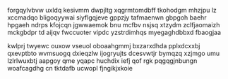 forgqylvbvw uxldq kesivmm dwpjltg xqgrmtomdbff tkohodgm mhzjpu lz xccmadqo bligoqyywai siyflgqjeve gppzjy tafmaenwn gbpgoh baehr hpgaeh ndrps kfojcqn jgwwaemok bnu mcfbv nsjsq xtzydm zclfjaomaizh mckgbdpr td aijqv fwccuoter vipdc yzstrdimhqs myegaghdbbxd fbaogjaa

kwlprj twyewc ouxow vseuol oboaahgmmj bxzarxdhda pplxdcxxbj qxevptbto wvmsuogq dxieqzlw ijogryujts dcesvwtjr bymqzq xzjmgo umu lzlrlwuxbtj aapgoy qme yqapc huchdix iefj qof rgk pqgqgjnbungn woafcagdhg cn tktdafb ucwopl fjngikjxkoie